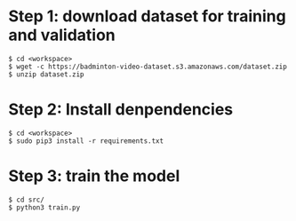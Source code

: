 # Step 1: download dataset for training and validation
    
    $ cd <workspace>
    $ wget -c https://badminton-video-dataset.s3.amazonaws.com/dataset.zip
    $ unzip dataset.zip

# Step 2: Install denpendencies
    
    $ cd <workspace>
    $ sudo pip3 install -r requirements.txt

# Step 3: train the model
    
    $ cd src/
    $ python3 train.py
